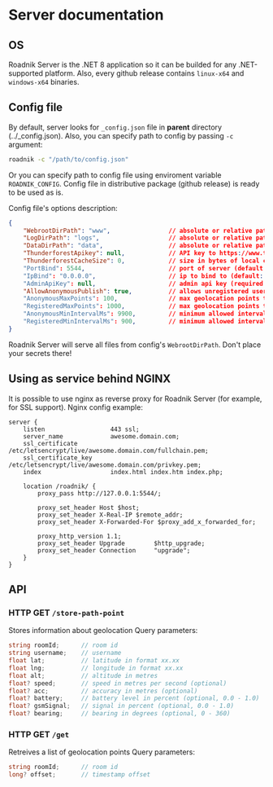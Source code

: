 # Server documentation

## OS
Roadnik Server is the .NET 8 application so it can be builded for any .NET-supported platform. Also, every github release contains `linux-x64` and `windows-x64` binaries.

## Config file
By default, server looks for `_config.json` file in __parent__ directory (../_config.json). Also, you can specify path to config by passing `-c` argument:
```bash
roadnik -c "/path/to/config.json"
```
Or you can specify path to config file using enviroment variable `ROADNIK_CONFIG`.
Config file in distributive package (github release) is ready to be used as is.

Config file's options description:
```json
{
	"WebrootDirPath": "www",				// absolute or relative path to web app folder
	"LogDirPath": "logs",					// absolute or relative path to logs folder
	"DataDirPath": "data",					// absolute or relative path to storage folder
	"ThunderforestApikey": null,			// API key to https://www.thunderforest.com/ service. If this parameter is null or invalid, thunderforest maps will not work
	"ThunderforestCacheSize": 0,			// size in bytes of local cache of thunderforest tiles (default: 0)
	"PortBind": 5544,						// port of server (default: 5544)
	"IpBind": "0.0.0.0",					// ip to bind to (default: "0.0.0.0")
	"AdminApiKey": null,					// admin api key (required for user management)
	"AllowAnonymousPublish": true,			// allows unregistered users to publish geolocation data (**default: true**)
	"AnonymousMaxPoints": 100,				// max geolocation points to store for unregistered users (default: 100); old point will be purged first
	"RegisteredMaxPoints": 1000,			// max geolocation points to store for registered users (default: 1000); old point will be purged first
	"AnonymousMinIntervalMs": 9900,			// minimum allowed interval between storage requests for unregistered users (default: 10 sec)
	"RegisteredMinIntervalMs": 900,			// minimum allowed interval between storage requests for registered users (default: 1 sec)
}
```
Roadnik Server will serve all files from config's `WebrootDirPath`. Don't place your secrets there!

## Using as service behind NGINX
It is possible to use nginx as reverse proxy for Roadnik Server (for example, for SSL support). Nginx config example:
```
server {
	listen 					443 ssl;
	server_name 			awesome.domain.com;
	ssl_certificate     	/etc/letsencrypt/live/awesome.domain.com/fullchain.pem;
	ssl_certificate_key 	/etc/letsencrypt/live/awesome.domain.com/privkey.pem;
	index 					index.html index.htm index.php;

	location /roadnik/ {
		proxy_pass http://127.0.0.1:5544/;
		
		proxy_set_header Host $host;
		proxy_set_header X-Real-IP $remote_addr;
		proxy_set_header X-Forwarded-For $proxy_add_x_forwarded_for;
		
		proxy_http_version 1.1;
		proxy_set_header Upgrade    	$http_upgrade;
		proxy_set_header Connection 	"upgrade";
	}
}
```

## API

### HTTP GET `/store-path-point`
Stores information about geolocation
Query parameters:
```C#
string roomId;      // room id
string username;	// username
float lat;          // latitude in format xx.xx
float lng;          // longitude in format xx.xx
float alt;          // altitude in metres
float? speed;       // speed in metres per second (optional)
float? acc;         // accuracy in metres (optional)
float? battery;     // battery level in percent (optional, 0.0 - 1.0)
float? gsmSignal;   // signal in percent (optional, 0.0 - 1.0)
float? bearing;     // bearing in degrees (optional, 0 - 360)
```

### HTTP GET `/get`
Retreives a list of geolocation points
Query parameters:
```C#
string roomId;      // room id
long? offset;       // timestamp offset
```
